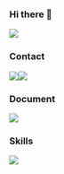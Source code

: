 ### Hi there 👋
<img src="https://capsule-render.vercel.app/api?type=Venom&color=auto&height=300&section=header&text=JiHoon&%20render&fontSize=90" />

### Contact
<div style="display:flex">
<img src="https://img.shields.io/badge/tyrano0113@gmail.com-EA4335?style=for-the-badge&logo=Gmail&logoColor=ffffff"/>
<img src="https://img.shields.io/badge/tyrano0113@gmail.com-EA4335?style=for-the-badge&logo=Gmail&logoColor=ffffff"/>
</div>

### Document
<a href="https://www.notion.so/FrontEnd-Developer-e06ae84f8ae94b83bee9e457dc557466" target="_blank"><img src="https://img.shields.io/badge/Notion-ffffff?style=for-the-badge&logo=Notion&logoColor=000000"/></a>

### Skills
<img src="https://img.shields.io/badge/logo-javascript-blue?logo=javascript&logoColor=white"/>
